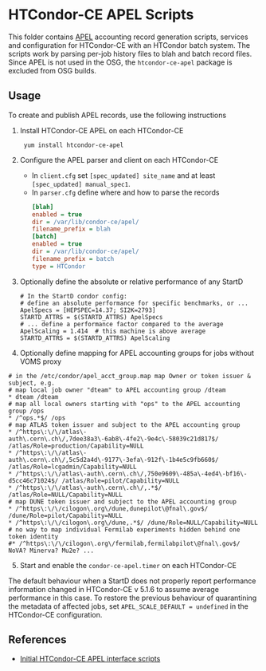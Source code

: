 HTCondor-CE APEL Scripts
=========================

This folder contains [APEL](https://github.com/apel/apel) accounting record generation scripts, services and configuration for HTCondor-CE with an HTCondor batch system.
The scripts work by parsing per-job history files to blah and batch record files.
Since APEL is not used in the OSG, the `htcondor-ce-apel` package is excluded from OSG builds.

Usage
-----

To create and publish APEL records, use the following instructions

1. Install HTCondor-CE APEL on each HTCondor-CE

        yum install htcondor-ce-apel

2. Configure the APEL parser and client on each HTCondor-CE

    * In `client.cfg` set `[spec_updated] site_name` and at least
      `[spec_updated] manual_spec1`.
    * In `parser.cfg` define where and how to parse the records
      ```ini
      [blah]
      enabled = true
      dir = /var/lib/condor-ce/apel/
      filename_prefix = blah
      [batch]
      enabled = true
      dir = /var/lib/condor-ce/apel/
      filename_prefix = batch
      type = HTCondor
      ```

3. Optionally define the absolute or relative performance of any StartD
   ```
   # In the StartD condor config:
   # define an absolute performance for specific benchmarks, or ...
   ApelSpecs = [HEPSPEC=14.37; SI2K=2793]
   STARTD_ATTRS = $(STARTD_ATTRS) ApelSpecs
   # ... define a performance factor compared to the average
   ApelScaling = 1.414  # this machine is above average
   STARTD_ATTRS = $(STARTD_ATTRS) ApelScaling
   ```

4. Optionally define mapping for APEL accounting groups for jobs without VOMS proxy
  ```
  # in the /etc/condor/apel_acct_group.map map Owner or token issuer & subject, e.g.
  # map local job owner "dteam" to APEL accounting group /dteam
  * dteam /dteam
  # map all local owners starting with "ops" to the APEL accounting group /ops
  * /^ops.*$/ /ops
  # map ATLAS token issuer and subject to the APEL accounting group
  * /^https\:\/\/atlas\-auth\.cern\.ch\/,7dee38a3\-6ab8\-4fe2\-9e4c\-58039c21d817$/ /atlas/Role=production/Capability=NULL
  * /^https\:\/\/atlas\-auth\.cern\.ch\/,5c5d2a4d\-9177\-3efa\-912f\-1b4e5c9fb660$/ /atlas/Role=lcgadmin/Capability=NULL
  * /^https\:\/\/atlas\-auth\.cern\.ch\/,750e9609\-485a\-4ed4\-bf16\-d5cc46c71024$/ /atlas/Role=pilot/Capability=NULL
  * /^https\:\/\/atlas\-auth\.cern\.ch\/,.*$/ /atlas/Role=NULL/Capability=NULL
  # map DUNE token issuer and subject to the APEL accounting group
  * /^https\:\/\/cilogon\.org\/dune,dunepilot\@fnal\.gov$/ /dune/Role=pilot/Capability=NULL
  * /^https\:\/\/cilogon\.org\/dune,.*$/ /dune/Role=NULL/Capability=NULL
  # no way to map individual Fermilab experiments hidden behind one token identity
  #* /^https\:\/\/cilogon\.org\/fermilab,fermilabpilot\@fnal\.gov$/ NoVA? Minerva? Mu2e? ...
  ```

5. Start and enable the `condor-ce-apel.timer` on each HTCondor-CE

The default behaviour when a StartD does not properly report performance information
changed in HTCondor-CE v 5.1.6 to assume average performance in this case.
To restore the previous behaviour of quarantining the metadata of affected jobs,
set `APEL_SCALE_DEFAULT = undefined` in the HTCondor-CE configuration.

References
----------

- [Initial HTCondor-CE APEL interface scripts](https://twiki.cern.ch/twiki/bin/view/LCG/HtCondorCeAccounting)
